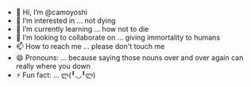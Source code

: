 - 👋 Hi, I’m @camoyoshi
- 👀 I’m interested in ... not dying
- 🌱 I’m currently learning ... how not to die
- 💞️ I’m looking to collaborate on ... giving immortality to humans
- 📫 How to reach me ... please don't touch me
- 😄 Pronouns: ... because saying those nouns over and over again can really where you down
- ⚡ Fun fact: ... ლ(╹◡╹ლ)

<!---
camoyoshi/camoyoshi is a ✨ special ✨ repository because its `README.md` (this file) appears on your GitHub profile.
You can click the Preview link to take a look at your changes.
--->
